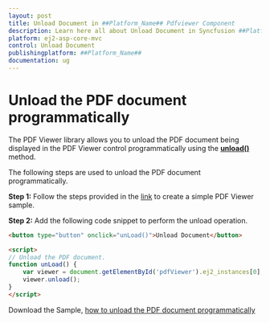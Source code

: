 ```yaml
---
layout: post
title: Unload Document in ##Platform_Name## Pdfviewer Component
description: Learn here all about Unload Document in Syncfusion ##Platform_Name## Pdfviewer component and more.
platform: ej2-asp-core-mvc
control: Unload Document
publishingplatform: ##Platform_Name##
documentation: ug
---
```



# Unload the PDF document programmatically

The PDF Viewer library allows you to unload the PDF document being displayed in the PDF Viewer control programmatically using the [**unload()**](https://ej2.syncfusion.com/documentation/api/pdfviewer/#unload) method.

The following steps are used to unload the PDF document programmatically.

**Step 1:** Follow the steps provided in the [link](https://ej2.syncfusion.com/aspnetmvc/documentation/pdfviewer/getting-started/) to create a simple PDF Viewer sample.

**Step 2:** Add the following code snippet to perform the unload operation.

```html
<button type="button" onclick="unLoad()">Unload Document</button>

<script>
// Unload the PDF document.
function unLoad() {
    var viewer = document.getElementById('pdfViewer').ej2_instances[0];
    viewer.unload();
}
</script>
```

Download the Sample, [how to unload the PDF document programmatically](https://www.syncfusion.com/downloads/support/directtrac/general/ze/EJ2MvcSample-1421635547.zip)